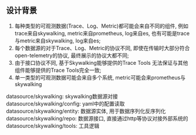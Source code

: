 ## 设计背景
1. 每种类型的可观测数据(Trace、Log、Metric)都可能会来自不同的组件, 例如trace来自skywalking, metric来自prometheus, log来自es, 也有可能是trace与metric来自skywalking, log来自es;
2. 每个数据源的对于Trace、Log、Metric的协议不同, 即使在传输时大部分符合open-telemetry的协议, 最终展示的协议大都不同;
3. 由于接口协议不同, 基于Skywalking能够提供的Trace Tools 无法保证与其他组件能够提供的Trace Tools完全一致;
4. 单一类型的可观测数据可能会来自多个系统, metric可能会来prometheus与skywalking 



datasource/skywalking: skywalking数据源对接
datasource/skywalking/config: yaml中的配置读取
datasource/skywalking/entity: 数据源实体, 用于数据序列化反序列化
datasource/skywalking/repo: 数据源接口, 直接通过http等协议对接外部系统的
datasource/skywalking/tools: 工具逻辑